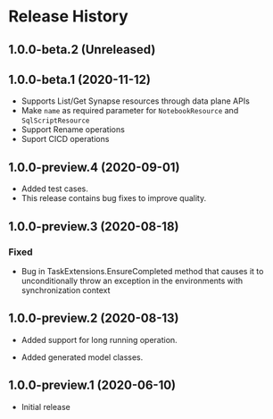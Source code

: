 # Release History

## 1.0.0-beta.2 (Unreleased)

## 1.0.0-beta.1 (2020-11-12)
- Supports List/Get Synapse resources through data plane APIs
- Make `name` as required parameter for `NotebookResource` and `SqlScriptResource`
- Support Rename operations
- Suport CICD operations

## 1.0.0-preview.4 (2020-09-01)
- Added test cases.
- This release contains bug fixes to improve quality.

## 1.0.0-preview.3 (2020-08-18)

### Fixed
- Bug in TaskExtensions.EnsureCompleted method that causes it to unconditionally throw an exception in the environments with synchronization context

## 1.0.0-preview.2 (2020-08-13)

- Added support for long running operation.

- Added generated model classes.

## 1.0.0-preview.1 (2020-06-10)
- Initial release
